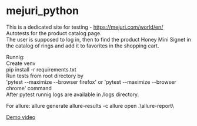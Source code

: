 # mejuri_python
This is a dedicated site for testing - https://mejuri.com/world/en/  
Autotests for the product catalog page.  
The user is supposed to log in, then to find the product Honey Mini Signet in the catalog of rings and add it to favorites in the shopping cart.

Runnig:\
Create venv\
pip install -r requirements.txt\
Run tests from root directory by\
'pytest --maximize --browser firefox' or 'pytest --maximize --browser chrome' command\
After pytest runnig logs are available in /logs directory.

For allure:
allure generate allure-results -c
allure open .\allure-report\

[Demo video](https://youtu.be/ztAzrR3VXmE)
